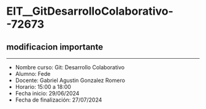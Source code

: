 # EIT__GitDesarrolloColaborativo--72673

## modificacion importante
---
- Nombre curso: Git: Desarrollo Colaborativo  
- Alumno: Fede  
- Docente: Gabriel Agustin Gonzalez Romero  
- Horario: 15:00 a 18:00  
- Fecha inicio: 29/06/2024  
- Fecha de finalización: 27/07/2024